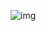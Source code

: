 ![img](https://cdn.nlark.com/yuque/0/2022/png/10386414/1641431795474-6b34b868-11f3-4b4c-bd3b-38d210143dff.png)

